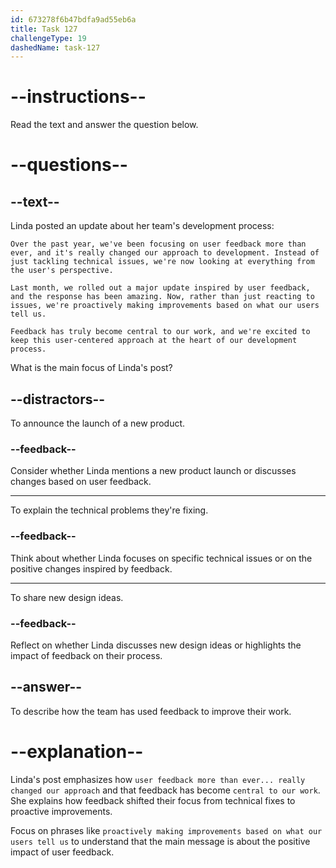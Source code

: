```yaml
---
id: 673278f6b47bdfa9ad55eb6a
title: Task 127
challengeType: 19
dashedName: task-127
---
```


<!-- READING -->

# --instructions--

Read the text and answer the question below.

# --questions--

## --text--

Linda posted an update about her team's development process:

`Over the past year, we've been focusing on user feedback more than ever, and it's really changed our approach to development. Instead of just tackling technical issues, we're now looking at everything from the user's perspective.`

`Last month, we rolled out a major update inspired by user feedback, and the response has been amazing. Now, rather than just reacting to issues, we're proactively making improvements based on what our users tell us.`

`Feedback has truly become central to our work, and we're excited to keep this user-centered approach at the heart of our development process.`

What is the main focus of Linda's post?

## --distractors--

To announce the launch of a new product.

### --feedback--

Consider whether Linda mentions a new product launch or discusses changes based on user feedback.

---

To explain the technical problems they're fixing.

### --feedback--

Think about whether Linda focuses on specific technical issues or on the positive changes inspired by feedback.

---

To share new design ideas.

### --feedback--

Reflect on whether Linda discusses new design ideas or highlights the impact of feedback on their process.

## --answer--

To describe how the team has used feedback to improve their work.

# --explanation--

Linda's post emphasizes how `user feedback more than ever... really changed our approach` and that feedback has become `central to our work`. She explains how feedback shifted their focus from technical fixes to proactive improvements.

Focus on phrases like `proactively making improvements based on what our users tell us` to understand that the main message is about the positive impact of user feedback.

